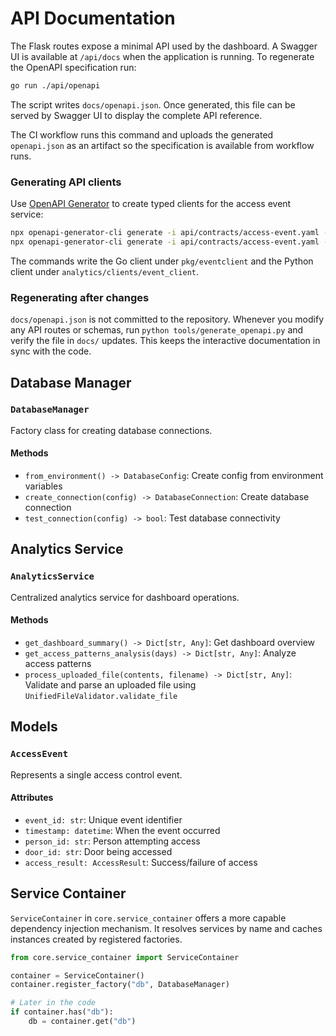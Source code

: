 # API Documentation

The Flask routes expose a minimal API used by the dashboard. A Swagger UI is
available at `/api/docs` when the application is running. To regenerate the
OpenAPI specification run:

```bash
go run ./api/openapi
```

The script writes `docs/openapi.json`. Once generated, this file can be served
by Swagger UI to display the complete API reference.

The CI workflow runs this command and uploads the generated `openapi.json` as an
artifact so the specification is available from workflow runs.

### Generating API clients

Use [OpenAPI Generator](https://openapi-generator.tech/) to create typed clients
for the access event service:

```bash
npx openapi-generator-cli generate -i api/contracts/access-event.yaml -g go -o pkg/eventclient
npx openapi-generator-cli generate -i api/contracts/access-event.yaml -g python -o analytics/clients/event_client
```

The commands write the Go client under `pkg/eventclient` and the Python client
under `analytics/clients/event_client`.

### Regenerating after changes

`docs/openapi.json` is not committed to the repository. Whenever you modify any
API routes or schemas, run `python tools/generate_openapi.py` and verify the
file in `docs/` updates. This keeps the interactive documentation in sync with
the code.

## Database Manager

### `DatabaseManager`

Factory class for creating database connections.

#### Methods

- `from_environment() -> DatabaseConfig`: Create config from environment variables
- `create_connection(config) -> DatabaseConnection`: Create database connection
- `test_connection(config) -> bool`: Test database connectivity

## Analytics Service

### `AnalyticsService`

Centralized analytics service for dashboard operations.

#### Methods

- `get_dashboard_summary() -> Dict[str, Any]`: Get dashboard overview
- `get_access_patterns_analysis(days) -> Dict[str, Any]`: Analyze access patterns
- `process_uploaded_file(contents, filename) -> Dict[str, Any]`: Validate and parse an uploaded file using `UnifiedFileValidator.validate_file`

## Models

### `AccessEvent`

Represents a single access control event.

#### Attributes

- `event_id: str`: Unique event identifier
- `timestamp: datetime`: When the event occurred
- `person_id: str`: Person attempting access
- `door_id: str`: Door being accessed
- `access_result: AccessResult`: Success/failure of access

## Service Container

`ServiceContainer` in `core.service_container` offers a more capable
dependency injection mechanism. It resolves services by name and caches
instances created by registered factories.

```python
from core.service_container import ServiceContainer

container = ServiceContainer()
container.register_factory("db", DatabaseManager)

# Later in the code
if container.has("db"):
    db = container.get("db")
```
